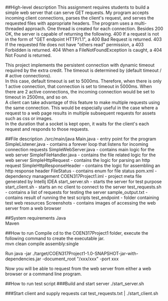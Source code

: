 ##High-level description 
This assignment requires students to build a simple web server that can serve GET requests.
My program accepts incoming client connections, parses the client's request, and serves the requested files with appropriate headers.
The program uses a multi-threaded approach. One thread is created for each connection.
Besides 200 OK, the server is capable of returning the following.
400
If a request is not in the form of "GET endpoint HTTP/1.1", a 400 Bad Request is returned.
403
If the requested file does not have "others read" permission, a 403 Forbidden is returned.
404
When a FileNotFoundException is caught, a 404 Not Found is returned.

This project implements the persistent connection with dynamic timeout required by the extra credit.
The timeout is determined by (default timeout / # active connections).   
In this case, default timeout is set to 5000ms. Therefore, when there is only 1 active connection, that connection is set to timeout in 5000ms. When there are 2 active connections, the incoming connection would be set to timeout in 2500ms, and so on.  
A client can take advantage of this feature to make multiple requests using the same connection. This would be especially useful in the case where a request to a web page results in multiple subsequent requests for assets such as css or images.  
In the duration that a socket is kept open, it waits for the client's each request and responds to those requests.

##File description 
./src/main/java
    Main.java - entry point for the program
    SimpleListener.java - contains a forever loop that listens for incoming connection requests
    SimpleWebServer.java - contains main logic for the web server
    SimpleFileHandler.java - contains the file related logic for the web server
    SimpleHttpRequest - contains the logic for parsing an http request
    SimpleHttpResponseHeader - contains the logic for assembling an http response header
    FileStatus - contains enum for file status
pom.xml - dependency management
COEN317Project1.iml - project meta file generated by Intellij IDEA
start_server.sh - starts the server for test purpose
start_client.sh - starts an nc client to connect to the server
test_requests.sh - contains a list of requests for testing the server
sample_output.txt - contains result of running the test scripts
test_endpoint - folder containing test web resources
Screenshots - contains images of accessing the web server from a web browser

##System requirements 
Java  
Maven 

##How to run 
Compile
cd to the COEN317Project1 folder, execute the following command to create the executable jar.  
mvn clean compile assembly:single

Run
java -jar ./target/COEN317Project1-1.0-SNAPSHOT-jar-with-dependencies.jar -document_root "/xxx/xxx" -port
xxx

Now you will be able to request from the web server from either a web browser or a command line program. 

##How to run test script 
###Build and start server 
./start_server.sh 

###Start client and supply requests 
cat test_requests.txt | ./start_client.sh